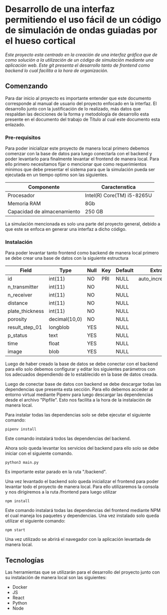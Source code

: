 # Desarrollo de una interfaz permitiendo el uso fácil de un código de simulación de ondas guiadas por el hueso cortical
_Este proyecto esta centrado en la creación de una interfaz gráfica que de como solución a la utilización de un código de simulación mediante una aplicación web. Este git presenta el desarrollo tanto de frontend como backend lo cual facilita a la hora de organización._

## Comenzando 

Para dar inicio al proyecto es importante entender que este documento corresponde al manual de usuario del proyecto enfocado en la interfaz. El desarrollo junto con la justificación de lo realizado, más datos que respaldan las deciciones de la forma y metodología de desarrollo esta presente en el documento del trabajo de Título al cual este documento esta enlazado.


### Pre-requisitos 

Para poder inicializar este proyecto de manera local primero debemos comenzar con la base de datos para luego conectarla con el backend y poder levantarlo para finalmente levantar el frontend de manera local.
Para ello primero necesitamos fijar o mencionar que como requerimientos minimos que debe presentar el sistema para que la simulación pueda ser ejecutada en un tiempo optimo son las siguientes.

|Componente     |Caracterıstica|
|---------------|--------------|
|Procesador| Intel(R) Core(TM) i5-8265U|
|Memoria RAM| 8Gb|
|Capacidad de almacenamiento| 250 GB|

La simulación mencionada es solo una parte del proyecto general, debido a que este se enfoca en generar una interfaz a dicho código.

### Instalación 

Para poder levantar tanto frontend como backend de manera local primero se debe crear una base de datos con la siguiente estructura

|Field |Type|Null|Key|Default|Extra|
|------|----|----|---|-------|-----|
| id              | int(11)       | NO   | PRI | NULL    | auto_increment |
| n_transmitter   | int(11)       | NO   |     | NULL    |                |
| n_receiver      | int(11)       | NO   |     | NULL    |                |
| distance        | int(11)       | NO   |     | NULL    |                |
| plate_thickness | int(11)       | NO   |     | NULL    |                |
| porosity        | decimal(10,0) | NO   |     | NULL    |                |
| result_step_01  | longblob      | YES  |     | NULL    |                |
| p_status        | text          | YES  |     | NULL    |                |
| time            | float         | YES  |     | NULL    |                |
| image           | blob          | YES  |     | NULL    |                |
Luego de haber creado la base de datos se debe conectar con el backend para ello solo debemos configurar y editar los siguientes parámetros con los adecuados dependiendo de lo establecido en la base de datos creada.

Luego de conectar base de datos con backend se debe descargar todas las dependencias que presenta esta sección. Para ello debemos acceder al entorno virtual mediante Pipenv para luego descargar las dependencias desde el archivo "Pipfile". Esto nos facilita a la hora de la instalación de manera local.

Para instalar todas las dependencias solo se debe ejecutar el siguiente comando:
```
pipenv install
```
Este comando instalará todos las dependencias del backend.

Ahora solo queda levantar los servicios del backend para ello solo se debe iniciar con el siguiente comando.

```
python3 main.py
```
Es importante estar parado en la ruta "/backend".

Una vez levantado el backend solo queda inicializar el frontend para poder levantar todo el proyecto de manera local.
Para ello utilizaremos la consola y nos dirigiremos a la ruta /frontend para luego utilizar

```
npm install
```

Este comando instalará todas las dependencias del frontend mediante NPM el cual maneja los paquetes y dependencias. Una vez instalado solo queda utilizar el siguiente comando:


```
npm start
```
Una vez utilizado se abrirá el navegador con la aplicación levantada de manera local.
## Tecnologías

Las herramientas que se utilizarán para el desarrollo del proyecto junto con su instalación de manera local son las siguientes:

* Docker
* JS
* React
* Python 
* Node


